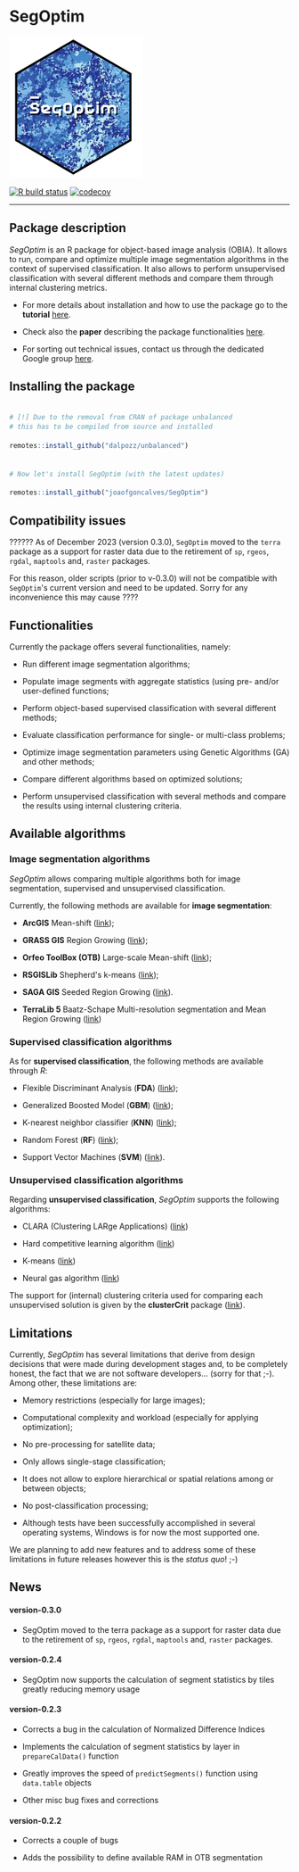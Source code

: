 # SegOptim

![SegOptim logo](./man/figures/logo.png)

<!-- badges: start -->

[![R build status](https://github.com/joaofgoncalves/SegOptim/workflows/R-CMD-check/badge.svg)](https://github.com/joaofgoncalves/SegOptim/actions) [![codecov](https://codecov.io/gh/joaofgoncalves/SegOptim/branch/master/graph/badge.svg)](https://codecov.io/gh/joaofgoncalves/SegOptim)

<!-- badges: end -->

------------------------------------------------------------------------

## Package description

*SegOptim* is an R package for object-based image analysis (OBIA). It allows to run, compare and optimize multiple image segmentation algorithms in the context of supervised classification. It also allows to perform unsupervised classification with several different methods and compare them through internal clustering metrics.

-   For more details about installation and how to use the package go to the **tutorial** [here](https://segoptim.bitbucket.io/docs/).

-   Check also the **paper** describing the package functionalities [here](https://www.sciencedirect.com/science/article/pii/S0303243418303556).

-   For sorting out technical issues, contact us through the dedicated Google group [here](https://groups.google.com/forum/#!forum/segoptim-user-group).

## Installing the package

``` r

# [!] Due to the removal from CRAN of package unbalanced
# this has to be compiled from source and installed

remotes::install_github("dalpozz/unbalanced")


# Now let's install SegOptim (with the latest updates)

remotes::install_github("joaofgoncalves/SegOptim")
```

## Compatibility issues

?????? As of December 2023 (version 0.3.0), `SegOptim` moved to the `terra` package as a support for raster data due to the retirement of `sp`, `rgeos`, `rgdal`, `maptools` and, `raster` packages.

For this reason, older scripts (prior to v-0.3.0) will not be compatible with `SegOptim`'s current version and need to be updated. Sorry for any inconvenience this may cause ????

## Functionalities

Currently the package offers several functionalities, namely:

-   Run different image segmentation algorithms;

-   Populate image segments with aggregate statistics (using pre- and/or user-defined functions;

-   Perform object-based supervised classification with several different methods;

-   Evaluate classification performance for single- or multi-class problems;

-   Optimize image segmentation parameters using Genetic Algorithms (GA) and other methods;

-   Compare different algorithms based on optimized solutions;

-   Perform unsupervised classification with several methods and compare the results using internal clustering criteria.

## Available algorithms

### Image segmentation algorithms

*SegOptim* allows comparing multiple algorithms both for image segmentation, supervised and unsupervised classification.

Currently, the following methods are available for **image segmentation**:

-   **ArcGIS** Mean-shift ([link](http://desktop.arcgis.com/en/arcmap/10.3/tools/spatial-analyst-toolbox/segment-mean-shift.htm));

-   **GRASS GIS** Region Growing ([link](https://grass.osgeo.org/grass73/manuals/i.segment.html));

-   **Orfeo ToolBox (OTB)** Large-scale Mean-shift ([link](https://www.orfeo-toolbox.org/CookBook/Applications/app_MeanShiftSmoothing.html));

-   **RSGISLib** Shepherd's k-means ([link](http://www.rsgislib.org/rsgislib_segmentation.html));

-   **SAGA GIS** Seeded Region Growing ([link](http://www.saga-gis.org/saga_tool_doc/4.0.1/imagery_segmentation_3.html)).

-   **TerraLib 5** Baatz-Schape Multi-resolution segmentation and Mean Region Growing ([link](http://www.dpi.inpe.br/terralib5/wiki/doku.php?id=start))

### Supervised classification algorithms

As for **supervised classification**, the following methods are available through *R*:

-   Flexible Discriminant Analysis (**FDA**) ([link](https://CRAN.R-project.org/package=mda));

-   Generalized Boosted Model (**GBM**) ([link](https://CRAN.R-project.org/package=gbm));

-   K-nearest neighbor classifier (**KNN**) ([link](https://CRAN.R-project.org/package=class));

-   Random Forest (**RF**) ([link](https://CRAN.R-project.org/package=randomForest));

-   Support Vector Machines (**SVM**) ([link](https://CRAN.R-project.org/package=e1071)).

### Unsupervised classification algorithms

Regarding **unsupervised classification**, *SegOptim* supports the following algorithms:

-   CLARA (Clustering LARge Applications) ([link](https://CRAN.R-project.org/package=cluster))

-   Hard competitive learning algorithm ([link](https://CRAN.R-project.org/package=cclust))

-   K-means ([link](https://stat.ethz.ch/R-manual/R-devel/library/stats/html/kmeans.html))

-   Neural gas algorithm ([link](https://CRAN.R-project.org/package=cclust))

The support for (internal) clustering criteria used for comparing each unsupervised solution is given by the **clusterCrit** package ([link](https://CRAN.R-project.org/package=clusterCrit)).

## Limitations

Currently, *SegOptim* has several limitations that derive from design decisions that were made during development stages and, to be completely honest, the fact that we are not software developers... (sorry for that ;-). Among other, these limitations are:

-   Memory restrictions (especially for large images);

-   Computational complexity and workload (especially for applying optimization);

-   No pre-processing for satellite data;

-   Only allows single-stage classification;

-   It does not allow to explore hierarchical or spatial relations among or between objects;

-   No post-classification processing;

-   Although tests have been successfully accomplished in several operating systems, Windows is for now the most supported one.

We are planning to add new features and to address some of these limitations in future releases however this is the *status quo*! ;-)

## News

#### version-0.3.0

-   SegOptim moved to the terra package as a support for raster data due to the retirement of `sp`, `rgeos`, `rgdal`, `maptools` and, `raster` packages.

#### version-0.2.4

-   SegOptim now supports the calculation of segment statistics by tiles greatly reducing memory usage

#### version-0.2.3

-   Corrects a bug in the calculation of Normalized Difference Indices

-   Implements the calculation of segment statistics by layer in `prepareCalData()` function

-   Greatly improves the speed of `predictSegments()` function using `data.table` objects

-   Other misc bug fixes and corrections

#### version-0.2.2

-   Corrects a couple of bugs

-   Adds the possibility to define available RAM in OTB segmentation

